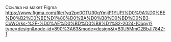 Ссылка на макет Figma https://www.figma.com/file/fyq2pe0GTU30qYmijP1YUP/%D0%9A%D0%BE%D0%B2%D0%BE%D1%80%D0%BA%D0%B8%D0%BD%D0%B3-CoWOrks-%2F-%D0%AE%D0%BD%D0%B8%D1%82-2024-(Copy)?type=design&node-id=890%3A63&mode=design&t=B3U5MmC2BbJl784Z-1
